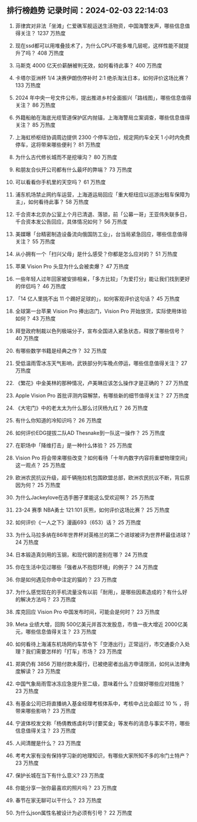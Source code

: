 
## 排行榜趋势 记录时间：2024-02-03 22:14:03
  
  1. 菲律宾对非法「坐滩」仁爱礁军舰运送生活物资，中国海警发声，哪些信息值得关注？ 1237 万热度
    
  2. 现在ssd都可以用堆叠技术了，为什么CPU不能多堆几层呢，这样性能不就提升了吗？ 408 万热度
    
  3. 马斯克 4000 亿天价薪酬被判无效，如何看待此事？ 400 万热度
    
  4. 卡塔尔亚洲杯 1/4 决赛伊朗伤停补时 2:1 绝杀淘汰日本，如何评价这场比赛？ 133 万热度
    
  5. 2024 年中央一号文件公布，提出推进乡村全面振兴「路线图」，哪些信息值得关注？ 86 万热度
    
  6. 外籍船舶在海底光缆管道保护区内抛锚，上海海警局立案调查，哪些信息值得关注？ 85 万热度
    
  7. 上海虹桥枢纽协调周边提供 2300 个停车泊位，规定网约车全天 1 小时内免费停车，这将带来哪些便利？ 81 万热度
    
  8. 为什么古代修长城而不是挖壕沟？ 80 万热度
    
  9. 和朋友合伙开公司都有什么最坏的弊端？ 73 万热度
    
  10. 可以看看你手机里的天空吗？ 61 万热度
    
  11. 浦东机场禁止网约车运营，上海道运局回应「重大枢纽应以巡游出租车保障为主」，如何看待此事？ 58 万热度
    
  12. 千合资本北京办公室上个月已清退、落锁，前「公募一哥」王亚伟失联多日，千合资本发公告回应，具体情况如何？ 56 万热度
    
  13. 美媒曝「台精密制造设备流向俄国防工业」，台当局紧急回应，哪些信息值得关注？ 55 万热度
    
  14. 从小拥有一个「扫兴父母」是什么感受？你都是怎么应对的？ 51 万热度
    
  15. 苹果 Vision Pro 头显为什么会被卖爆？ 47 万热度
    
  16. 一些年轻人过年回家被安排相亲，「多方比较」「为爱打分」能让我们找到更好的伴侣吗？ 46 万热度
    
  17. 「14 亿人里挑不出 11 个踢好足球的」，如何客观评价这句话？ 45 万热度
    
  18. 全球第一台苹果 Vision Pro 捧出店门，Vision Pro 开始放货，实际使用体验如何？ 43 万热度
    
  19. 拜登政府制裁以色列极端分子，宣布全国进入紧急状态，释放了哪些信号？ 40 万热度
    
  20. 有哪些数学书籍是经典之作？ 32 万热度
    
  21. 受低温雨雪冰冻天气影响，武铁部分列车晚点停运，哪些信息值得关注？ 27 万热度
    
  22. 《繁花》中金美林的那种情况，卢美琳应该怎么操作才是正确的？ 27 万热度
    
  23. Apple Vision Pro 首批评测内容解禁，有哪些新的细节值得关注？ 27 万热度
    
  24. 《大宅门》中的老太太为什么那么讨厌杨九红？ 26 万热度
    
  25. 有什么你知道的冷知识吗？ 26 万热度
    
  26. 如何评价EDG提拔二队AD Thesnake到一队这一操作？ 25 万热度
    
  27. 在职场中「降维打击」是一种什么体验？ 25 万热度
    
  28. Vision Pro 将会带来哪些改变？如何看待「十年内数字内容将重塑物理空间」这一观点？ 25 万热度
    
  29. 欧洲农民抗议升级，超千辆拖拉机包围欧盟总部，欧洲农民抗议不断，背后原因为何？ 25 万热度
    
  30. 为什么Jackeylove在选手圈子里能这么受欢迎啊？ 25 万热度
    
  31. 23-24 赛季 NBA勇士 121:101 灰熊，如何评价这场比赛？ 25 万热度
    
  32. 如何评价《一人之下》漫画693（653）话？ 25 万热度
    
  33. 为什么马拉多纳在86年世界杯对英格兰的第二个进球被评为世界杯最佳进球？ 24 万热度
    
  34. 日本锻造真剑用的玉钢，和现代钢的差别在哪？ 24 万热度
    
  35. 你在生活中见过哪些「强者从不抱怨环境」的例子？ 24 万热度
    
  36. 你是如何遇见你命中注定的猫的？ 23 万热度
    
  37. 为什么感觉现在的手机流量没有以前「耐用」，是哪些因素造成的？有什么好的解决方法吗？ 23 万热度
    
  38. 库克回应 Vision Pro 中国发布时间，可能会是何时？ 23 万热度
    
  39. Meta 业绩大增，回购 500亿美元并首次发股息，市值一夜大增近 2000亿美元，哪些信息值得关注？ 23 万热度
    
  40. 如何看待上海浦东机场网约车禁令下「空港出行」正常运行，市交通委介入处理？我们需要怎样的「打车」市场？ 23 万热度
    
  41. 郑爽仍有 3856 万赔付款未履行，已被绝密者出品方申请限消，如何从法律角度解读？ 23 万热度
    
  42. 中国气象局雨雪冰冻应急提升至二级，意味着什么？应做好哪些应对措施？ 23 万热度
    
  43. 有基金公司已将直播纳入基金经理考核体系中，考核中占比会超过 10 % ，将带来哪些影响？ 23 万热度
    
  44. 宁波体校发文称「杨倩教练虞利华讨要奖金」等发布的消息与事实不符，哪些信息值得关注？ 23 万热度
    
  45. 人间清醒是什么？ 23 万热度
    
  46. 考考大家有没有保持学习新的地理知识，有哪些大家所知不多的冷门土特产？ 23 万热度
    
  47. 保护长城在当下有什么意义? 23 万热度
    
  48. 你能分享一张你最喜欢的照片吗？ 23 万热度
    
  49. 春节在家无聊可以干什么？ 23 万热度
    
  50. 为什么json属性名被设计为必须有引号？ 22 万热度
    